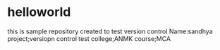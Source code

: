 # helloworld
this is sample repository created to test version control
Name:sandhya
project;versiopn control test
college;ANMK
course;MCA
